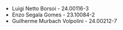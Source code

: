 - Luigi Netto Borsoi - 24.00116-3
- Enzo Segala Gomes - 23.10084-2
- Guilherme Murbach Volpolini - 24.00212-7
